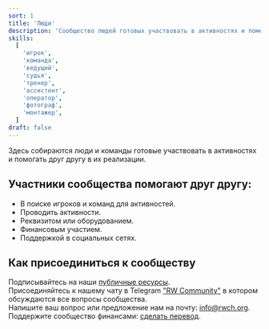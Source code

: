 ```yaml
---
sort: 1
title: 'Люди'
description: 'Сообщество людей готовых участвовать в активностях и помогать друг другу в их реализации.'
skills:
  [
    'игрок',
    'команда',
    'ведущий',
    'судья',
    'тренер',
    'ассистент',
    'оператор',
    'фотограф',
    'монтажер',
  ]
draft: false
---
```


Здесь собираются люди и команды готовые участвовать в активностях и помогать друг другу в их реализации.<br/>

## Участники сообщества помогают друг другу:

- В поиске игроков и команд для активностей.
- Проводить активности.
- Реквизитом или оборудованием.
- Финансовым участием.
- Поддержкой в социальных сетях.

## Как присоединиться к сообществу

Подписывайтесь на наши [публичные ресурсы](/#community).<br />
Присоединяйтесь к нашему чату в Telegram <a href="https://t.me/rw_community" target="_blank">"RW Community"</a> в котором обсуждаются все вопросы сообщества.<br />
Напишите ваш вопрос или предложение нам на почту: [info@rwch.org](mailto:info@rwch.org).<br />
Поддержите сообщество финансами: <a href="/support">сделать перевод</a>.
